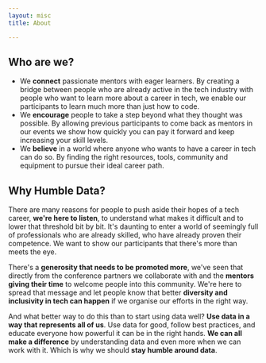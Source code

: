 ```yaml
---
layout: misc
title: About

---
```

## Who are we?

* We **connect** passionate mentors with eager learners. By creating a bridge between people who are already active in the tech industry with people who want to learn more about a career in tech, we enable our participants to learn much more than just how to code.
* We **encourage** people to take a step beyond what they thought was possible. By allowing previous participants to come back as mentors in our events we show how quickly you can pay it forward and keep increasing your skill levels.
* We **believe** in a world where anyone who wants to have a career in tech can do so. By finding the right resources, tools, community and equipment to pursue their ideal career path.

## Why Humble Data?

There are many reasons for people to push aside their hopes of a tech career, **we're here to listen**, to understand what makes it difficult and to lower that threshold bit by bit. It's daunting to enter a world of seemingly full of professionals who are already skilled, who have already proven their competence. We want to show our participants that there's more than meets the eye.

There's a **generosity that needs to be promoted more**, we've seen that directly from the conference partners we collaborate with and the **mentors** **giving their time** to welcome people into this community. We're here to spread that message and let people know that better **diversity and inclusivity in tech can happen** if we organise our efforts in the right way.

And what better way to do this than to start using data well? **Use data in a way that represents all of us**. Use data for good, follow best practices, and educate everyone how powerful it can be in the right hands. **We can all make a difference** by understanding data and even more when we can work with it. Which is why we should **stay humble around data**.
